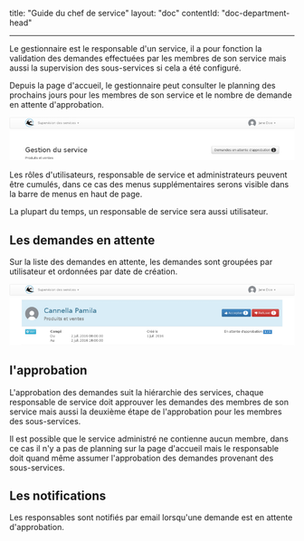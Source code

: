 title: "Guide du chef de service"
layout: "doc"
contentId: "doc-department-head"

---

Le gestionnaire est le responsable d'un service, il a pour fonction la validation des demandes effectuées par les membres de son service mais aussi la supervision des sous-services si cela a été configuré.

<!-- more -->

Depuis la page d'accueil, le gestionnaire peut consulter le planning des prochains jours pour les membres de son service et le nombre de demande en attente d'approbation.

![Page d'accueil](images/manager-home.png)


Les rôles d'utilisateurs, responsable de service et administrateurs peuvent être cumulés, dans ce cas des menus supplémentaires serons visible dans la barre de menus en haut de page.

La plupart du temps, un responsable de service sera aussi utilisateur.


## Les demandes en attente

Sur la liste des demandes en attente, les demandes sont groupées par utilisateur et ordonnées par date de création.

![Page d'accueil](images/manager-waiting-requests.png)


## l'approbation

L'approbation des demandes suit la hiérarchie des services, chaque responsable de service doit approuver les demandes des membres de son service mais aussi la deuxième étape de l'approbation pour les membres des sous-services.

Il est possible que le service administré ne contienne aucun membre, dans ce cas il n'y a pas de planning sur la page d'accueil mais le responsable doit quand même assumer l'approbation des demandes provenant des sous-services.


## Les notifications

Les responsables sont notifiés par email lorsqu'une demande est en attente d'approbation.
